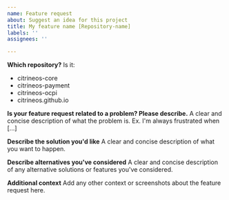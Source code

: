 ```yaml
---
name: Feature request
about: Suggest an idea for this project
title: My feature name [Repository-name]
labels: ''
assignees: ''

---
```


**Which repository?**
Is it:

- citrineos-core
- citrineos-payment
- citrineos-ocpi
- citrineos.github.io

**Is your feature request related to a problem? Please describe.**
A clear and concise description of what the problem is. Ex. I'm always frustrated when [...]

**Describe the solution you'd like**
A clear and concise description of what you want to happen.

**Describe alternatives you've considered**
A clear and concise description of any alternative solutions or features you've considered.

**Additional context**
Add any other context or screenshots about the feature request here.
